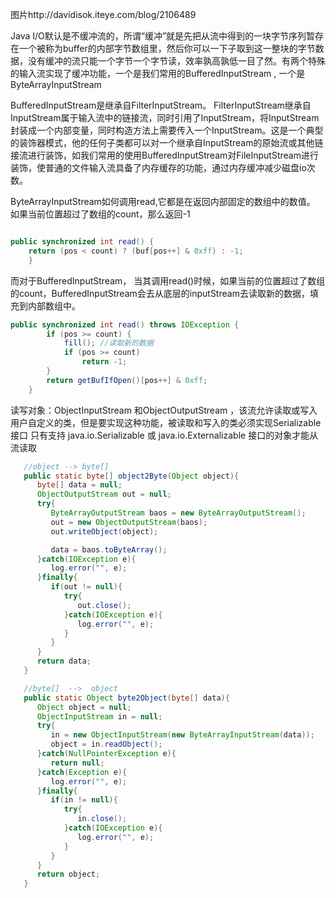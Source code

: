 



图片http://davidisok.iteye.com/blog/2106489 

Java I/O默认是不缓冲流的，所谓“缓冲”就是先把从流中得到的一块字节序列暂存在一个被称为buffer的内部字节数组里，然后你可以一下子取到这一整块的字节数据，没有缓冲的流只能一个字节一个字节读，效率孰高孰低一目了然。有两个特殊的输入流实现了缓冲功能，一个是我们常用的BufferedInputStream , 一个是ByteArrayInputStream


BufferedInputStream是继承自FilterInputStream。
FilterInputStream继承自InputStream属于输入流中的链接流，同时引用了InputStream，将InputStream封装成一个内部变量，同时构造方法上需要传入一个InputStream。这是一个典型的装饰器模式，他的任何子类都可以对一个继承自InputStream的原始流或其他链接流进行装饰，如我们常用的使用BufferedInputStream对FileInputStream进行装饰，使普通的文件输入流具备了内存缓存的功能，通过内存缓冲减少磁盘io次数。


ByteArrayInputStream如何调用read,它都是在返回内部固定的数组中的数值。
如果当前位置超过了数组的count，那么返回-1

~~~ java  

public synchronized int read() {
    return (pos < count) ? (buf[pos++] & 0xff) : -1;
    }

~~~

而对于BufferedInputStream， 当其调用read()时候，如果当前的位置超过了数组的count，BufferedInputStream会去从底层的inputStream去读取新的数据，填充到内部数组中。

~~~ java 
public synchronized int read() throws IOException {
        if (pos >= count) {
            fill(); //读取新的数据
            if (pos >= count)
                return -1;
        }
        return getBufIfOpen()[pos++] & 0xff;
    }

~~~



读写对象：ObjectInputStream 和ObjectOutputStream ，该流允许读取或写入用户自定义的类，但是要实现这种功能，被读取和写入的类必须实现Serializable接口
只有支持 java.io.Serializable 或 java.io.Externalizable 接口的对象才能从流读取

~~~ java
   //object --> byte[]
   public static byte[] object2Byte(Object object){
      byte[] data = null;
      ObjectOutputStream out = null;
      try{
         ByteArrayOutputStream baos = new ByteArrayOutputStream();
         out = new ObjectOutputStream(baos);
         out.writeObject(object);

         data = baos.toByteArray();
      }catch(IOException e){
         log.error("", e);
      }finally{
         if(out != null){
            try{
               out.close();
            }catch(IOException e){
               log.error("", e);
            }
         }
      }
      return data;
   }

   //byte[]  -->  object 
   public static Object byte2Object(byte[] data){
      Object object = null;
      ObjectInputStream in = null;
      try{
         in = new ObjectInputStream(new ByteArrayInputStream(data));
         object = in.readObject();
      }catch(NullPointerException e){
         return null;
      }catch(Exception e){
         log.error("", e);
      }finally{
         if(in != null){
            try{
               in.close();
            }catch(IOException e){
               log.error("", e);
            }
         }
      }
      return object;
   }

~~~




